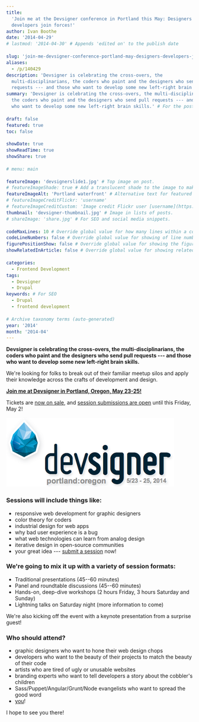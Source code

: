 ```yaml
---
title:
  'Join me at the Devsigner conference in Portland this May: Designers and
  developers join forces!'
author: Ivan Boothe
date: '2014-04-29'
# lastmod: '2014-04-30' # Appends 'edited on' to the publish date

slug: 'join-me-devsigner-conference-portland-may-designers-developers-join-forces'
aliases:
  - /p/140429
description: 'Devsigner is celebrating the cross-overs, the
  multi-disciplinarians, the coders who paint and the designers who send pull
  requests --- and those who want to develop some new left-right brain skills.' # For SEO and social media snippets.
summary: 'Devsigner is celebrating the cross-overs, the multi-disciplinarians,
  the coders who paint and the designers who send pull requests --- and those
  who want to develop some new left-right brain skills.' # For the post in lists.

draft: false
featured: true
toc: false

showDate: true
showReadTime: true
showShare: true

# menu: main

featureImage: 'devsignerslide1.jpg' # Top image on post.
# featureImageShade: true # Add a translucent shade to the image to make overlaid text easier to read.
featureImageAlt: 'Portland waterfront' # Alternative text for featured image.
# featureImageCreditFlickr: 'username'
# featureImageCreditCustom: 'Image credit Flickr user [username](https://www.flickr.com/photos/username).'
thumbnail: 'devsigner-thumbnail.jpg' # Image in lists of posts.
# shareImage: 'share.jpg' # For SEO and social media snippets.

codeMaxLines: 10 # Override global value for how many lines within a code block before auto-collapsing.
codeLineNumbers: false # Override global value for showing of line numbers within code block.
figurePositionShow: false # Override global value for showing the figure label.
showRelatedInArticle: false # Override global value for showing related posts in this series at the end of the content.

categories:
  - Frontend Development
tags:
  - Devsigner
  - Drupal
keywords: # For SEO
  - Drupal
  - frontend development

# Archive taxonomy terms (auto-generated)
year: '2014'
month: '2014-04'
---
```


**Devsigner is celebrating the cross-overs, the multi-disciplinarians, the
coders who paint and the designers who send pull requests --- and those who want
to develop some new left-right brain skills.**

We're looking for folks to break out of their familiar meetup silos and apply
their knowledge across the crafts of development and design.

[**Join me at Devsigner in Portland, Oregon, May 23-25!**](https://web.archive.org/web/20140719090242/http://devsignercon.com/)

Tickets are
[now on sale](https://web.archive.org/web/20140719090242/http://devsignercon.com/),
and
[session submissions are open](https://web.archive.org/web/20140719090242/http://devsignercon.com/)
until this Friday, May 2!

![Devsigner logo](devsigner2014logo.png 'Devsigner: Portland, OR, May 23-25')

### Sessions will include things like:

- responsive web development for graphic designers
- color theory for coders
- industrial design for web apps
- why bad user experience is a bug
- what web technologies can learn from analog design
- iterative design in open-source communities
- your great idea ---
  [submit a session](https://web.archive.org/web/20140719090242/http://devsignercon.com/ 'Submit your session!')
  now!

### We're going to mix it up with a variety of session formats:

- Traditional presentations (45--60 minutes)
- Panel and roundtable discussions (45--60 minutes)
- Hands-on, deep-dive workshops (2 hours Friday, 3 hours Saturday and Sunday)
- Lightning talks on Saturday night (more information to come)

We're also kicking off the event with a keynote presentation from a surprise
guest!

### Who should attend?

- graphic designers who want to hone their web design chops
- developers who want to the beauty of their projects to match the beauty of
  their code
- artists who are tired of ugly or unusable websites
- branding experts who want to tell developers a story about the cobbler's
  children
- Sass/Puppet/Angular/Grunt/Node evangelists who want to spread the good word
- [you](https://web.archive.org/web/20140719090242/http://devsignercon.com/ 'Register Today!')!

I hope to see you there!
